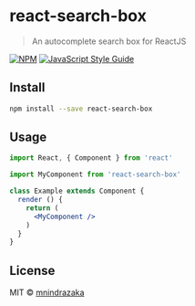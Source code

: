 # react-search-box

> An autocomplete search box for ReactJS

[![NPM](https://img.shields.io/npm/v/react-search-box.svg)](https://www.npmjs.com/package/react-search-box) [![JavaScript Style Guide](https://img.shields.io/badge/code_style-standard-brightgreen.svg)](https://standardjs.com)

## Install

```bash
npm install --save react-search-box
```

## Usage

```jsx
import React, { Component } from 'react'

import MyComponent from 'react-search-box'

class Example extends Component {
  render () {
    return (
      <MyComponent />
    )
  }
}
```

## License

MIT © [mnindrazaka](https://github.com/mnindrazaka)

